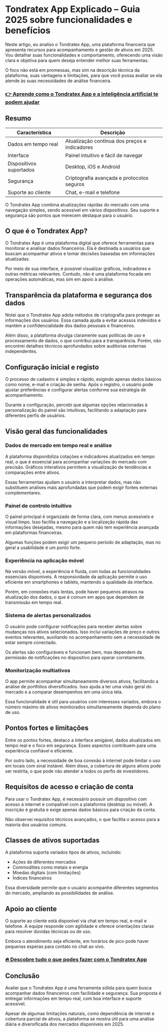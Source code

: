 # Tondratex App Explicado – Guia 2025 sobre funcionalidades e benefícios
 

Neste artigo, eu analiso o Tondratex App, uma plataforma financeira que apresenta recursos para acompanhamento e gestão de ativos em 2025. Vou detalhar suas funcionalidades e comportamento, oferecendo uma visão clara e objetiva para quem deseja entender melhor suas ferramentas.

O foco não está em promessas, mas sim na descrição técnica da plataforma, suas vantagens e limitações, para que você possa avaliar se ela atende às suas necessidades de análise financeira.

### [👉 Aprende como o Tondratex App e a inteligência artificial te podem ajudar](https://tinyurl.com/29d6zy2u)
## Resumo

| Característica                | Descrição                                  |
|------------------------------|--------------------------------------------|
| Dados em tempo real           | Atualização contínua dos preços e indicadores |
| Interface                    | Painel intuitivo e fácil de navegar         |
| Dispositivos suportados       | Desktop, iOS e Android                       |
| Segurança                    | Criptografia avançada e protocolos seguros  |
| Suporte ao cliente           | Chat, e-mail e telefone                      |

O Tondratex App combina atualizações rápidas do mercado com uma navegação simples, sendo acessível em vários dispositivos. Seu suporte e segurança são pontos que merecem destaque para o usuário.

## O que é o Tondratex App?

O Tondratex App é uma plataforma digital que oferece ferramentas para monitorar e analisar dados financeiros. Ela é destinada a usuários que buscam acompanhar ativos e tomar decisões baseadas em informações atualizadas.

Por meio de sua interface, é possível visualizar gráficos, indicadores e outras métricas relevantes. Contudo, não é uma plataforma focada em operações automáticas, mas sim em apoio à análise.

## Transparência da plataforma e segurança dos dados

Notei que o Tondratex App adota métodos de criptografia para proteger as informações dos usuários. Essa camada ajuda a evitar acessos indevidos e mantém a confidencialidade dos dados pessoais e financeiros.

Além disso, a plataforma divulga claramente suas políticas de uso e processamento de dados, o que contribui para a transparência. Porém, não encontrei detalhes técnicos aprofundados sobre auditorias externas independentes.

## Configuração inicial e registo

O processo de cadastro é simples e rápido, exigindo apenas dados básicos como nome, e-mail e criação de senha. Após o registro, o usuário pode ajustar preferências e configurar alertas conforme sua estratégia de acompanhamento.

Durante a configuração, percebi que algumas opções relacionadas à personalização do painel são intuitivas, facilitando a adaptação para diferentes perfis de usuários.

## Visão geral das funcionalidades

### Dados de mercado em tempo real e análise

A plataforma disponibiliza cotações e indicadores atualizados em tempo real, o que é essencial para acompanhar variações do mercado com precisão. Gráficos interativos permitem a visualização de tendências e comparações entre ativos.

Essas ferramentas ajudam o usuário a interpretar dados, mas não substituem análises mais aprofundadas que podem exigir fontes externas complementares.

### Painel de controlo intuitivo

O painel principal é organizado de forma clara, com menus acessíveis e visual limpo. Isso facilita a navegação e a localização rápida das informações desejadas, mesmo para quem não tem experiência avançada em plataformas financeiras.

Algumas funções podem exigir um pequeno período de adaptação, mas no geral a usabilidade é um ponto forte.

### Experiência na aplicação móvel

Na versão móvel, a experiência é fluida, com todas as funcionalidades essenciais disponíveis. A responsividade da aplicação permite o uso eficiente em smartphones e tablets, mantendo a qualidade da interface.

Porém, em conexões mais lentas, pode haver pequenos atrasos na atualização dos dados, o que é comum em apps que dependem de transmissão em tempo real.

### Sistema de alertas personalizados

O usuário pode configurar notificações para receber alertas sobre mudanças nos ativos selecionados. Isso inclui variações de preço e outros eventos relevantes, auxiliando no acompanhamento sem a necessidade de estar sempre conectado.

Os alertas são configuráveis e funcionam bem, mas dependem da permissão de notificações no dispositivo para operar corretamente.

### Monitorização multiativos

O app permite acompanhar simultaneamente diversos ativos, facilitando a análise de portfólios diversificados. Isso ajuda a ter uma visão geral do mercado e a comparar desempenhos em uma única tela.

Essa funcionalidade é útil para usuários com interesses variados, embora o número máximo de ativos monitorados simultaneamente dependa do plano de uso.

## Pontos fortes e limitações

Entre os pontos fortes, destaco a interface amigável, dados atualizados em tempo real e o foco em segurança. Esses aspectos contribuem para uma experiência confiável e eficiente.

Por outro lado, a necessidade de boa conexão à internet pode limitar o uso em locais com sinal instável. Além disso, a cobertura de alguns ativos pode ser restrita, o que pode não atender a todos os perfis de investidores.

## Requisitos de acesso e criação de conta

Para usar o Tondratex App, é necessário possuir um dispositivo com acesso à internet e compatível com a plataforma (desktop ou móvel). A inscrição é gratuita e exige apenas dados básicos para criação da conta.

Não observei requisitos técnicos avançados, o que facilita o acesso para a maioria dos usuários comuns.

## Classes de ativos suportadas

A plataforma suporta variados tipos de ativos, incluindo:

- Ações de diferentes mercados
- Commodities como metais e energia
- Moedas digitais (com limitações)
- Índices financeiros

Essa diversidade permite que o usuário acompanhe diferentes segmentos do mercado, ampliando as possibilidades de análise.

## Apoio ao cliente

O suporte ao cliente está disponível via chat em tempo real, e-mail e telefone. A equipe responde com agilidade e oferece orientações claras para resolver dúvidas técnicas ou de uso.

Embora o atendimento seja eficiente, em horários de pico pode haver pequenas esperas para contato no chat ao vivo.

### [🔥 Descobre tudo o que podes fazer com o Tondratex App](https://tinyurl.com/29d6zy2u)
## Conclusão

Avaliei que o Tondratex App é uma ferramenta sólida para quem busca acompanhar dados financeiros com facilidade e segurança. Sua proposta é entregar informações em tempo real, com boa interface e suporte acessível.

Apesar de algumas limitações naturais, como dependência de internet e cobertura parcial de ativos, a plataforma se mostra útil para uma análise diária e diversificada dos mercados disponíveis em 2025.
